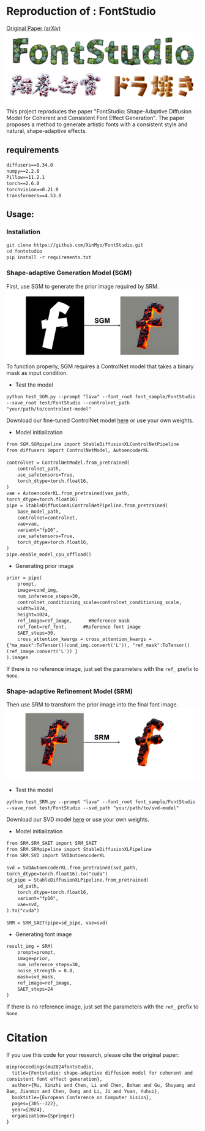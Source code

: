 # Reproduction of : FontStudio

[Original Paper (arXiv)](https://arxiv.org/abs/2406.08392)
![sample](images/sample.png)
This project reproduces the paper "FontStudio: Shape-Adaptive Diffusion Model for Coherent and Consistent Font Effect Generation". The paper proposes a method to generate artistic fonts with a consistent style and natural, shape-adaptive effects.

## requirements
```
diffusers==0.34.0
numpy==2.2.6
Pillow==11.2.1
torch==2.6.0
torchvision==0.21.0
transformers==4.53.0
```
## Usage:

### Installation
```
git clone https://github.com/XinMyo/FontStudio.git
cd fontstudio
pip install -r requirements.txt
```
### Shape-adaptive Generation Model (SGM)
First, use SGM to generate the prior image required by SRM.
![sample](images/SGM.png)
To function properly, SGM requires a ControlNet model that takes a binary mask as input condition. 

- Test the model
```
python test_SGM.py --prompt "lava" --font_root font_sample/FontStudio --save_root test/FontStudio --controlnet_path "your/path/to/controlnet-model"
```
Download our fine-tuned ControlNet model [here](https://drive.google.com/file/d/1la23MoGbQj1ejWR6LUy9ZK65uTa9m07C/view?usp=sharing) or use your own weights.

- Model initialization
```
from SGM.SGMpipeline import StableDiffusionXLControlNetPipeline
from diffusers import ControlNetModel, AutoencoderKL

controlnet = ControlNetModel.from_pretrained(
    controlnet_path,
    use_safetensors=True,
    torch_dtype=torch.float16,
)
vae = AutoencoderKL.from_pretrained(vae_path, torch_dtype=torch.float16)
pipe = StableDiffusionXLControlNetPipeline.from_pretrained(
    base_model_path,
    controlnet=controlnet,
    vae=vae,
    variant="fp16",
    use_safetensors=True,
    torch_dtype=torch.float16,
)
pipe.enable_model_cpu_offload()
```

- Generating prior image
```
prior = pipe(
	prompt,
	image=cond_img,
	num_inference_steps=30,
	controlnet_conditioning_scale=controlnet_conditioning_scale,
	width=1024,
	height=1024,
	ref_image=ref_image,      #Reference mask
	ref_font=ref_font,      #Reference font image
	SAET_steps=30,
	cross_attention_kwargs = cross_attention_kwargs = {"ma_mask":ToTensor()(cond_img.convert('L')), "ref_mask":ToTensor()(ref_image.convert('L')) }
).images
```
If there is no reference image, just set the parameters with the `ref_` prefix to `None`.

### Shape-adaptive Refinement Model (SRM)
Then use SRM to transform the prior image into the final font image.
![sample](images/SRM.png)
- Test the model
```
python test_SRM.py --prompt "lava" --font_root font_sample/FontStudio --save_root test/FontStudio --svd_path "your/path/to/svd-model"
```
Download our SVD model [here](https://drive.google.com/file/d/1FOf_HEQ7Sx5UCkDQX0SmvlzFjLWf5X7r/view?usp=sharing) or use your own weights.

- Model initialization
```
from SRM.SRM_SAET import SRM_SAET
from SRM.SRMpipeline import StableDiffusionXLPipeline
from SRM.SVD import SVDAutoencoderKL

svd = SVDAutoencoderKL.from_pretrained(svd_path, torch_dtype=torch.float16).to("cuda")
sd_pipe = StableDiffusionXLPipeline.from_pretrained(
    sd_path,
    torch_dtype=torch.float16,
    variant="fp16",
    vae=svd,
).to("cuda")

SRM = SRM_SAET(pipe=sd_pipe, vae=svd)
```
- Generating font image
```
result_img = SRM(
	prompt=prompt,
	image=prior,
	num_inference_steps=30,
	noise_strength = 0.8,
	mask=svd_mask,
	ref_image=ref_image,
	SAET_steps=24
)
```
If there is no reference image, just set the parameters with the `ref_` prefix to `None`

# Citation
If you use this code for your research, please cite the original paper:
```
@inproceedings{mu2024fontstudio,
  title={Fontstudio: shape-adaptive diffusion model for coherent and consistent font effect generation},
  author={Mu, Xinzhi and Chen, Li and Chen, Bohan and Gu, Shuyang and Bao, Jianmin and Chen, Dong and Li, Ji and Yuan, Yuhui},
  booktitle={European Conference on Computer Vision},
  pages={305--322},
  year={2024},
  organization={Springer}
}
```
